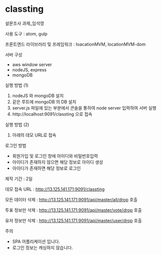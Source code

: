# classting
설문조사 과제_임석영

사용 도구 : atom, gulp

프론트엔드 라이브러리 및 프레임워크 : loacationMVM, locationMVM-dom

서버 구성
 - aws window server
 - nodeJS, express
 - mongoDB
 
실행 방법 (1)
1. nodeJS 와 mongoDB 설치
2. 같은 루트에 mongoDB 의 DB 설치
3. server.js 파일에 있는 부분에서 콘솔을 통하여 node server 입력하여 서버 실행
4. http://localhost:9091/classting 으로 접속

실행 방법 (2)
1. 아래의 데모 URL로 접속




로그인 방법
 - 회원가입 및 로그인 창에 아이디와 비밀번호입력
 - 아이디가 존재하지 않으면 해당 정보로 아이디 생성
 - 아이디가 존재하면 해당 정보로 로그인




제작 기간 : 2일


데모 접속 URL :
http://13.125.141.171:9091/classting

모든 데이터 삭제 :
http://13.125.141.171:9091/api/master/all/drop 호출

투표 정보만 삭제 :
http://13.125.141.171:9091/api/master/vote/drop 호출

유저 정보만 삭제 :
http://13.125.141.171:9091/api/master/user/drop 호출



주의
- SPA 어플리케이션 입니다.
- 로그인 정보는 캐싱하지 않습니다.
